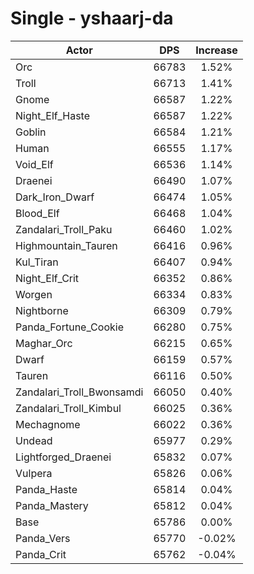 # Single - yshaarj-da
| Actor | DPS | Increase |
|---|:---:|:---:|
|Orc|66783|1.52%|
|Troll|66713|1.41%|
|Gnome|66587|1.22%|
|Night_Elf_Haste|66587|1.22%|
|Goblin|66584|1.21%|
|Human|66555|1.17%|
|Void_Elf|66536|1.14%|
|Draenei|66490|1.07%|
|Dark_Iron_Dwarf|66474|1.05%|
|Blood_Elf|66468|1.04%|
|Zandalari_Troll_Paku|66460|1.02%|
|Highmountain_Tauren|66416|0.96%|
|Kul_Tiran|66407|0.94%|
|Night_Elf_Crit|66352|0.86%|
|Worgen|66334|0.83%|
|Nightborne|66309|0.79%|
|Panda_Fortune_Cookie|66280|0.75%|
|Maghar_Orc|66215|0.65%|
|Dwarf|66159|0.57%|
|Tauren|66116|0.50%|
|Zandalari_Troll_Bwonsamdi|66050|0.40%|
|Zandalari_Troll_Kimbul|66025|0.36%|
|Mechagnome|66022|0.36%|
|Undead|65977|0.29%|
|Lightforged_Draenei|65832|0.07%|
|Vulpera|65826|0.06%|
|Panda_Haste|65814|0.04%|
|Panda_Mastery|65812|0.04%|
|Base|65786|0.00%|
|Panda_Vers|65770|-0.02%|
|Panda_Crit|65762|-0.04%|
